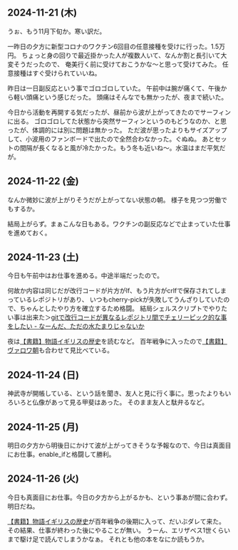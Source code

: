 ## 2024-11-21 (木)

うぉ、もう11月下旬か。寒い訳だ。

一昨日の夕方に新型コロナのワクチン6回目の任意接種を受けに行った。1.5万円。
ちょっと身の回りで最近掛かった人が複数人いて、なんか割と長引いて大変そうだったので、
奄美行く前に受けておこうかな〜と思って受けてみた。
任意接種はすぐ受けられていいね。

昨日は一日副反応という事でゴロゴロしていた。
午前中は腕が痛くて、午後から軽い頭痛という感じだった。
頭痛はそんなでも無かったが、夜まで続いた。

今日から活動を再開する気だったが、昼前から波が上がってきたのでサーフィンに出る。
ゴロゴロしてた状態から突然サーフィンというのもどうなのか、と思ったが、体調的には別に問題は無かった。
ただ波が思ったよりもサイズアップして、小波用のファンボードで出たので全然合わなかった。ぐぬぬ。
あとセットの間隔が長くなると風が冷たかった。もう冬も近いね〜。水温はまだ平気だが。

## 2024-11-22 (金)

なんか微妙に波が上がりそうだが上がってない状態の朝。
様子を見つつ労働でもするか。

結局上がらず。まぁこんな日もある。ワクチンの副反応などで止まっていた仕事を進めておく。

## 2024-11-23 (土)

今日も午前中はお仕事を進める。中途半端だったので。

何故か内容は同じだが改行コードが片方がlf、もう片方がcrlfで保存されてしまっているレポジトリがあり、
いつもcherry-pickが失敗してうんざりしていたので、ちゃんとしたやり方を確立するため格闘。
結局シェルスクリプトでやりたい事は出来た＞[gitで改行コードが異なるレポジトリ間でチェリーピック的な事をしたい - なーんだ、ただの水たまりじゃないか](https://karino2.github.io/2024/11/23/cherry_pick_between_difference_eol_repo_in_git.html)

夜は[【書籍】物語イギリスの歴史](%E3%80%90%E6%9B%B8%E7%B1%8D%E3%80%91%E7%89%A9%E8%AA%9E%E3%82%A4%E3%82%AE%E3%83%AA%E3%82%B9%E3%81%AE%E6%AD%B4%E5%8F%B2)を読むなど。
百年戦争に入ったので[【書籍】ヴァロワ朝](%E3%80%90%E6%9B%B8%E7%B1%8D%E3%80%91%E3%83%B4%E3%82%A1%E3%83%AD%E3%83%AF%E6%9C%9D)も合わせて見比べている。

## 2024-11-24 (日)

神武寺が開帳している、という話を聞き、友人と見に行く事に。思ったよりもいろいろと仏像があって見る甲斐はあった。
そのまま友人と駄弁るなど。

## 2024-11-25 (月)

明日の夕方から明後日にかけて波が上がってきそうな予報なので、今日は真面目にお仕事。enable_ifと格闘して勝利。

## 2024-11-26 (火)

今日も真面目にお仕事。今日の夕方から上がるかも、という事あが間に合わず。明日だね。

[【書籍】物語イギリスの歴史](%E3%80%90%E6%9B%B8%E7%B1%8D%E3%80%91%E7%89%A9%E8%AA%9E%E3%82%A4%E3%82%AE%E3%83%AA%E3%82%B9%E3%81%AE%E6%AD%B4%E5%8F%B2)が百年戦争の後期に入って、だいぶダレて来た。
その結果、仕事が終わった後にやることが無い。
うーん、エリザベス1世くらいまで駆け足で読んでしまうかなぁ。
それとも他の本をなにか読もうか。